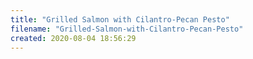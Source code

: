 ```yaml
---
title: "Grilled Salmon with Cilantro-Pecan Pesto"
filename: "Grilled-Salmon-with-Cilantro-Pecan-Pesto"
created: 2020-08-04 18:56:29
---
```


